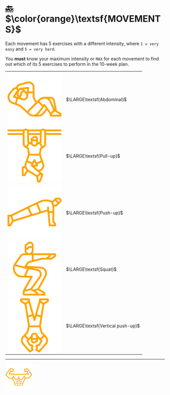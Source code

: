 # [:back:][back] $\color{orange}\textsf{MOVEMENTS}$

Each movement has 5 exercises with a different intensity, where `1 = very easy` and `5 = very hard`\.

You **must** know your maximum intensity or `MAX` for each movement to find out which of its 5 exercises to perform in the 10-week plan\.

|                  |                                 |
|:----------------:|:--------------------------------|
|[![abs-img]][abdo]|$\LARGE\textsf{Abdominal}$       |
|[![pul-img]][pull]|$\LARGE\textsf{Pull-up}$         |
|[![pus-img]][push]|$\LARGE\textsf{Push-up}$         |
|[![sqt-img]][squa]|$\LARGE\textsf{Squat}$           |
|[![ver-img]][vert]|$\LARGE\textsf{Vertical push-up}$|

---

[![Man's abdominals](../../src/six_pack_little.svg)](../home.md "Home")

<!-- internal -->
[abdo]: abdominal.md "Abdominal movement"
[back]: ../home.md "Training"
[pull]: pull-up.md "Pull-up movement"
[push]: push-up.md "Push-up movement"
[squa]: squat.md "Squat movement"
[vert]: vertical-push-up.md "Vertical push-up movement"

<!-- icons -->
[abs-img]: ../../src/abdominal.svg
[pul-img]: ../../src/pull-up.svg
[pus-img]: ../../src/push-up.svg
[sqt-img]: ../../src/squat.svg
[ver-img]: ../../src/vertical-push-up.svg

